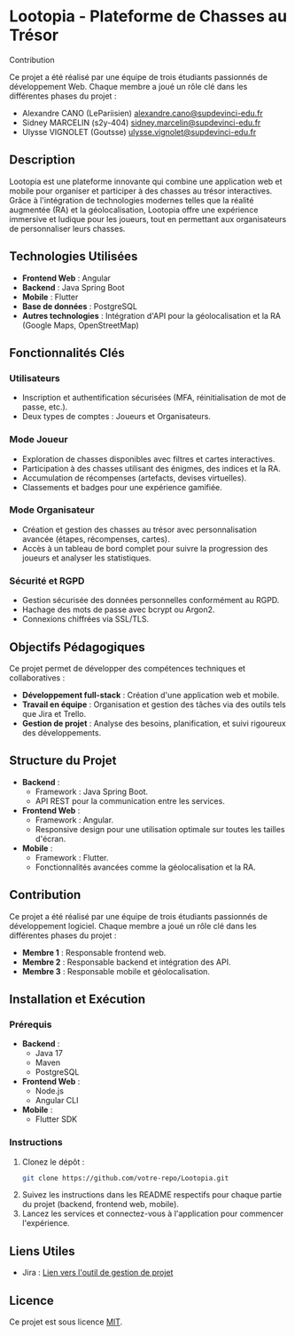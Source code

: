 # Lootopia - Plateforme de Chasses au Trésor

Contribution

Ce projet a été réalisé par une équipe de trois étudiants passionnés de développement Web. Chaque membre a joué un rôle clé dans les différentes phases du projet :

- Alexandre CANO (LePariisien) <alexandre.cano@supdevinci-edu.fr>
- Sidney MARCELIN (s2y-404) <sidney.marcelin@supdevinci-edu.fr>
- Ulysse VIGNOLET (Goutsse) <ulysse.vignolet@supdevinci-edu.fr>

## Description
Lootopia est une plateforme innovante qui combine une application web et mobile pour organiser et participer à des chasses au trésor interactives. Grâce à l'intégration de technologies modernes telles que la réalité augmentée (RA) et la géolocalisation, Lootopia offre une expérience immersive et ludique pour les joueurs, tout en permettant aux organisateurs de personnaliser leurs chasses.

## Technologies Utilisées
- **Frontend Web** : Angular
- **Backend** : Java Spring Boot
- **Mobile** : Flutter
- **Base de données** : PostgreSQL
- **Autres technologies** : Intégration d'API pour la géolocalisation et la RA (Google Maps, OpenStreetMap)

## Fonctionnalités Clés
### Utilisateurs
- Inscription et authentification sécurisées (MFA, réinitialisation de mot de passe, etc.).
- Deux types de comptes : Joueurs et Organisateurs.

### Mode Joueur
- Exploration de chasses disponibles avec filtres et cartes interactives.
- Participation à des chasses utilisant des énigmes, des indices et la RA.
- Accumulation de récompenses (artefacts, devises virtuelles).
- Classements et badges pour une expérience gamifiée.

### Mode Organisateur
- Création et gestion des chasses au trésor avec personnalisation avancée (étapes, récompenses, cartes).
- Accès à un tableau de bord complet pour suivre la progression des joueurs et analyser les statistiques.

### Sécurité et RGPD
- Gestion sécurisée des données personnelles conformément au RGPD.
- Hachage des mots de passe avec bcrypt ou Argon2.
- Connexions chiffrées via SSL/TLS.

## Objectifs Pédagogiques
Ce projet permet de développer des compétences techniques et collaboratives :
- **Développement full-stack** : Création d'une application web et mobile.
- **Travail en équipe** : Organisation et gestion des tâches via des outils tels que Jira et Trello.
- **Gestion de projet** : Analyse des besoins, planification, et suivi rigoureux des développements.

## Structure du Projet
- **Backend** :
  - Framework : Java Spring Boot.
  - API REST pour la communication entre les services.
- **Frontend Web** :
  - Framework : Angular.
  - Responsive design pour une utilisation optimale sur toutes les tailles d'écran.
- **Mobile** :
  - Framework : Flutter.
  - Fonctionnalités avancées comme la géolocalisation et la RA.

## Contribution
Ce projet a été réalisé par une équipe de trois étudiants passionnés de développement logiciel. Chaque membre a joué un rôle clé dans les différentes phases du projet :
- **Membre 1** : Responsable frontend web.
- **Membre 2** : Responsable backend et intégration des API.
- **Membre 3** : Responsable mobile et géolocalisation.

## Installation et Exécution
### Prérequis
- **Backend** :
  - Java 17
  - Maven
  - PostgreSQL
- **Frontend Web** :
  - Node.js
  - Angular CLI
- **Mobile** :
  - Flutter SDK

### Instructions
1. Clonez le dépôt :
   ```bash
   git clone https://github.com/votre-repo/Lootopia.git
   ```
2. Suivez les instructions dans les README respectifs pour chaque partie du projet (backend, frontend web, mobile).
3. Lancez les services et connectez-vous à l'application pour commencer l'expérience.

## Liens Utiles
- Jira : [Lien vers l'outil de gestion de projet](#)

## Licence
Ce projet est sous licence [MIT](LICENSE).

